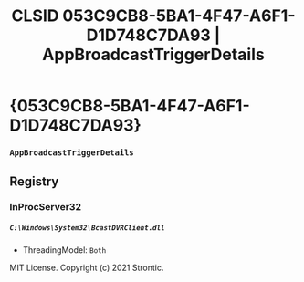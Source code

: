 ﻿---
title: "CLSID 053C9CB8-5BA1-4F47-A6F1-D1D748C7DA93 | AppBroadcastTriggerDetails"
excerpt: What is COM-Object CLSID 053C9CB8-5BA1-4F47-A6F1-D1D748C7DA93?
---

# {053C9CB8-5BA1-4F47-A6F1-D1D748C7DA93}

### `AppBroadcastTriggerDetails`

## Registry


### InProcServer32

##### `C:\Windows\System32\BcastDVRClient.dll`
* ThreadingModel: `Both`

MIT License. Copyright (c) 2021 Strontic.


